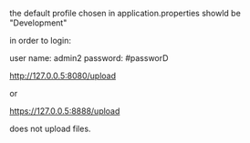 the default profile chosen in application.properties showld be "Development"


in order to login:

user name: 	admin2
password: 	#passworD


http://127.0.0.5:8080/upload


or

https://127.0.0.5:8888/upload

does not upload files. 


